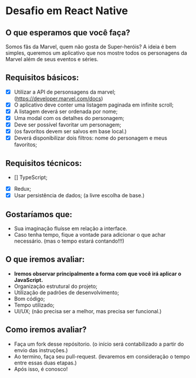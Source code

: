 # Desafio em React Native

## O que esperamos que você faça?
Somos fãs da Marvel, quem não gosta de Super-heróis?
A ideia é bem simples, queremos um aplicativo que nos mostre todos os personagens da Marvel além de seus eventos e séries.

## Requisitos básicos:
- [x] Utilizar a API de personsagens da marvel; (https://developer.marvel.com/docs)
- [x] O aplicativo deve conter uma listagem paginada em infinite scroll;
- [x] A listagem deverá ser ordenada por nome;
- [x] Uma modal com os detalhes do personagem;
- [x] Deve ser possível favoritar um personagem; 
- [x] (os favoritos devem ser salvos em base local.)
- [x] Deverá disponibilizar dois filtros: nome do personagem e meus favoritos;

## Requisitos técnicos:
- [] TypeScript;
- [x] Redux;
- [x] Usar persistência de dados; (a livre escolha de base.)

## Gostaríamos que:
- Sua imaginação fluísse em relação a interface.
- Caso tenha tempo, fique a vontade para adicionar o que achar necessário. (mas o tempo estará contando!!!)

## O que iremos avaliar:
- **Iremos observar principalmente a forma com que você irá aplicar o JavaScript.**
- Organização estrutural do projeto;
- Utilização de padrões de desenvolvimento;
- Bom código;
- Tempo utilizado;
- UI/UX; (não precisa ser a melhor, mas precisa ser funcional.)

## Como iremos avaliar?
- Faça um fork desse repósitorio. (o início será contabilizado a partir do envio das instruções.)
- Ao termino, faça seu pull-request. (levaremos em consideração o tempo entre essas duas etapas.)
- Após isso, é conosco!
